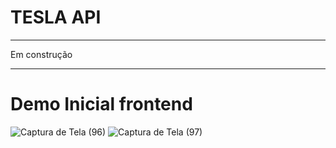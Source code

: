 # TESLA API

---

Em construção

---

# Demo Inicial frontend

![Captura de Tela (96)](https://user-images.githubusercontent.com/78994881/226660167-cd91e25f-3e64-49c4-a578-37eadc8ede4e.png)
![Captura de Tela (97)](https://user-images.githubusercontent.com/78994881/226660186-b990f42e-64b3-49ad-ad40-6254b0a7991e.png)
